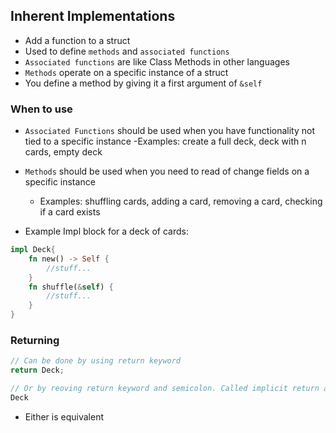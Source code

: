 ## Inherent Implementations

- Add a function to a struct
- Used to define `methods` and `associated functions`
- `Associated functions` are like Class Methods in other languages
- `Methods` operate on a specific instance of a struct
- You define a method by giving it a first argument of `&self`

### When to use

- `Associated Functions` should be used when you have functionality not tied to a specific instance
  -Examples: create a full deck, deck with n cards, empty deck

- `Methods` should be used when you need to read of change fields on a specific instance

  - Examples: shuffling cards, adding a card, removing a card, checking if a card exists

- Example Impl block for a deck of cards:

```rust
impl Deck{
    fn new() -> Self {
        //stuff...
    }
    fn shuffle(&self) {
        //stuff...
    }
}
```

### Returning

```rust
// Can be done by using return keyword
return Deck;

// Or by reoving return keyword and semicolon. Called implicit return and is used far more frequently in Rust
Deck
```

- Either is equivalent
